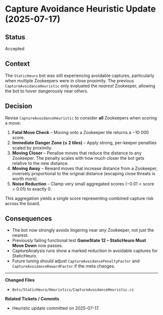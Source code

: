 # Capture Avoidance Heuristic Update (2025-07-17)

## Status
Accepted

## Context
The `StaticHeuro` bot was still experiencing avoidable captures, particularly when multiple Zookeepers were in close proximity. The previous `CaptureAvoidanceHeuristic` only evaluated the *nearest* Zookeeper, allowing the bot to hover dangerously near others.

## Decision
Revise `CaptureAvoidanceHeuristic` to consider **all** Zookeepers when scoring a move:

1. **Fatal Move Check** – Moving onto a Zookeeper tile returns a −10 000 score.
2. **Immediate Danger Zone (≤ 2 tiles)** – Apply strong, per-keeper penalties scaled by proximity.
3. **Moving Closer** – Penalise moves that reduce the distance to any Zookeeper.  The penalty scales with how much closer the bot gets relative to the new distance.
4. **Moving Away** – Reward moves that increase distance from a Zookeeper, inversely proportional to the original distance (escaping close threats is worth more).
5. **Noise Reduction** – Clamp very small aggregated scores (−0.01 < score < 0.01) to exactly 0.

This aggregation yields a single score representing combined capture risk across the board.

## Consequences
- The bot now strongly avoids lingering near *any* Zookeeper, not just the nearest.
- Previously failing functional test **GameState 12 – StaticHeuro Must Move Down** now passes.
- CaptureAnalysis runs show a marked reduction in avoidable captures for StaticHeuro.
- Future tuning should adjust `CaptureAvoidancePenaltyFactor` and `CaptureAvoidanceRewardFactor` if the meta changes.

---
**Changed Files**
- `Bots/StaticHeuro/Heuristics/CaptureAvoidanceHeuristic.cs`

**Related Tickets / Commits**
- Heuristic update committed on 2025-07-17.
